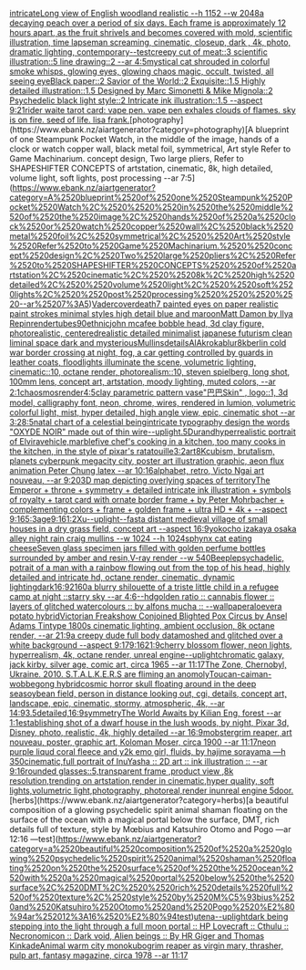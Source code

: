 [intricate](https://www.ebank.nz/aiartgenerator?category=intricate)[Long view of English woodland realistic    --h 1152 --w 2048](https://www.ebank.nz/aiartgenerator?category=Long%2520view%2520of%2520English%2520woodland%2520realistic%2520%2520%2520%2520--h%25201152%2520--w%25202048)[a decaying peach over a period of six days. Each frame is approximately 12 hours apart, as the fruit shrivels and becomes covered with mold, scientific illustration, time lapse](https://www.ebank.nz/aiartgenerator?category=a%2520decaying%2520peach%2520over%2520a%2520period%2520of%2520six%2520days.%2520Each%2520frame%2520is%2520approximately%252012%2520hours%2520apart%2C%2520as%2520the%2520fruit%2520shrivels%2520and%2520becomes%2520covered%2520with%2520mold%2C%2520scientific%2520illustration%2C%2520time%2520lapse)[man screaming, cinematic, closeup, dark , 4k, photo, dramatic lighting, contemporary](https://www.ebank.nz/aiartgenerator?category=man%2520screaming%2C%2520cinematic%2C%2520closeup%2C%2520dark%2520%2C%25204k%2C%2520photo%2C%2520dramatic%2520lighting%2C%2520contemporary)[--test](https://www.ebank.nz/aiartgenerator?category=--test)[creepy cut of meat::3 scientific illustration::5 line drawing::2  --ar 4:5](https://www.ebank.nz/aiartgenerator?category=creepy%2520cut%2520of%2520meat%3A%3A3%2520scientific%2520illustration%3A%3A5%2520line%2520drawing%3A%3A2%2520%2520--ar%25204%3A5)[mystical cat shrouded in colorful smoke whisps, glowing eyes, glowing chaos magic, occult, twisted, all seeing eye](https://www.ebank.nz/aiartgenerator?category=mystical%2520cat%2520shrouded%2520in%2520colorful%2520smoke%2520whisps%2C%2520glowing%2520eyes%2C%2520glowing%2520chaos%2520magic%2C%2520occult%2C%2520twisted%2C%2520all%2520seeing%2520eye)[Black paper::2 Savior of the World::2 Exquisite::1.5 Highly detailed illustration::1.5 Designed by Marc Simonetti & Mike Mignola::2 Psychedelic black light style::2 Intricate ink illustration::1.5 --aspect 9:21](https://www.ebank.nz/aiartgenerator?category=Black%2520paper%3A%3A2%2520Savior%2520of%2520the%2520World%3A%3A2%2520Exquisite%3A%3A1.5%2520Highly%2520detailed%2520illustration%3A%3A1.5%2520Designed%2520by%2520Marc%2520Simonetti%2520%26%2520Mike%2520Mignola%3A%3A2%2520Psychedelic%2520black%2520light%2520style%3A%3A2%2520Intricate%2520ink%2520illustration%3A%3A1.5%2520--aspect%25209%3A21)[rider waite tarot card: vape pen. vape pen exhales clouds of flames. sky is on fire. seed of life. lisa frank.](https://www.ebank.nz/aiartgenerator?category=rider%2520waite%2520tarot%2520card%3A%2520vape%2520pen.%2520vape%2520pen%2520exhales%2520clouds%2520of%2520flames.%2520sky%2520is%2520on%2520fire.%2520seed%2520of%2520life.%2520lisa%2520frank.)[photography](https://www.ebank.nz/aiartgenerator?category=photography)[A blueprint of one Steampunk Pocket Watch,   in the middle of the image, hands of a clock or watch copper wall, black metal foil, symmetrical,  Art style Refer to Game Machinarium.  concept design, Two large pliers, Refer to SHAPESHIFTER CONCEPTS  of artstation, cinematic,  8k, high detailed,  volume light,  soft lights,  post processing    --ar 7:5](https://www.ebank.nz/aiartgenerator?category=A%2520blueprint%2520of%2520one%2520Steampunk%2520Pocket%2520Watch%2C%2520%2520%2520in%2520the%2520middle%2520of%2520the%2520image%2C%2520hands%2520of%2520a%2520clock%2520or%2520watch%2520copper%2520wall%2C%2520black%2520metal%2520foil%2C%2520symmetrical%2C%2520%2520Art%2520style%2520Refer%2520to%2520Game%2520Machinarium.%2520%2520concept%2520design%2C%2520Two%2520large%2520pliers%2C%2520Refer%2520to%2520SHAPESHIFTER%2520CONCEPTS%2520%2520of%2520artstation%2C%2520cinematic%2C%2520%25208k%2C%2520high%2520detailed%2C%2520%2520volume%2520light%2C%2520%2520soft%2520lights%2C%2520%2520post%2520processing%2520%2520%2520%2520--ar%25207%3A5)[Vader](https://www.ebank.nz/aiartgenerator?category=Vader)[cover](https://www.ebank.nz/aiartgenerator?category=cover)[death](https://www.ebank.nz/aiartgenerator?category=death)[7 painted eyes on paper realistic paint strokes minimal styles high detail blue and maroon](https://www.ebank.nz/aiartgenerator?category=7%2520painted%2520eyes%2520on%2520paper%2520realistic%2520paint%2520strokes%2520minimal%2520styles%2520high%2520detail%2520blue%2520and%2520maroon)[Matt Damon by Ilya Repin](https://www.ebank.nz/aiartgenerator?category=Matt%2520Damon%2520by%2520Ilya%2520Repin)[render](https://www.ebank.nz/aiartgenerator?category=render)[tubes](https://www.ebank.nz/aiartgenerator?category=tubes)[90](https://www.ebank.nz/aiartgenerator?category=90)[ethnic](https://www.ebank.nz/aiartgenerator?category=ethnic)[john mcafee bobble head, 3d clay figure, photorealistic, centered](https://www.ebank.nz/aiartgenerator?category=john%2520mcafee%2520bobble%2520head%2C%25203d%2520clay%2520figure%2C%2520photorealistic%2C%2520centered)[realistic detailed minimalist japanese futurism clean liminal space dark and mysterious](https://www.ebank.nz/aiartgenerator?category=realistic%2520detailed%2520minimalist%2520japanese%2520futurism%2520clean%2520liminal%2520space%2520dark%2520and%2520mysterious)[Mullins](https://www.ebank.nz/aiartgenerator?category=Mullins)[details](https://www.ebank.nz/aiartgenerator?category=details)[AlAkroka](https://www.ebank.nz/aiartgenerator?category=AlAkroka)[blur](https://www.ebank.nz/aiartgenerator?category=blur)[8k](https://www.ebank.nz/aiartgenerator?category=8k)[berlin cold war border crossing at night, fog, a car getting controlled by guards in leather coats, floodlights illuminate the scene, volumetric lighting, cinematic::10, octane render, photorealism::10, steven spielberg, long shot, 100mm lens, concept art, artstation, moody lighting, muted colors, --ar 2:1](https://www.ebank.nz/aiartgenerator?category=berlin%2520cold%2520war%2520border%2520crossing%2520at%2520night%2C%2520fog%2C%2520a%2520car%2520getting%2520controlled%2520by%2520guards%2520in%2520leather%2520coats%2C%2520floodlights%2520illuminate%2520the%2520scene%2C%2520volumetric%2520lighting%2C%2520cinematic%3A%3A10%2C%2520octane%2520render%2C%2520photorealism%3A%3A10%2C%2520steven%2520spielberg%2C%2520long%2520shot%2C%2520100mm%2520lens%2C%2520concept%2520art%2C%2520artstation%2C%2520moody%2520lighting%2C%2520muted%2520colors%2C%2520--ar%25202%3A1)[chaosmos](https://www.ebank.nz/aiartgenerator?category=chaosmos)[render](https://www.ebank.nz/aiartgenerator?category=render)[4:5](https://www.ebank.nz/aiartgenerator?category=4%3A5)[clay parametric pattern vase](https://www.ebank.nz/aiartgenerator?category=clay%2520parametric%2520pattern%2520vase)["巴巴Skin" , logo::1, 3d model, calligraphy font, neon, chrome, wires, rendered in lumion, volumetric colorful light, mist, hyper detailed, high angle view, epic, cinematic shot --ar 3:2](https://www.ebank.nz/aiartgenerator?category=%22%E5%B7%B4%E5%B7%B4Skin%22%2520%2C%2520logo%3A%3A1%2C%25203d%2520model%2C%2520calligraphy%2520font%2C%2520neon%2C%2520chrome%2C%2520wires%2C%2520rendered%2520in%2520lumion%2C%2520volumetric%2520colorful%2520light%2C%2520mist%2C%2520hyper%2520detailed%2C%2520high%2520angle%2520view%2C%2520epic%2C%2520cinematic%2520shot%2520--ar%25203%3A2)[8:5](https://www.ebank.nz/aiartgenerator?category=8%3A5)[natal chart of a celestial being](https://www.ebank.nz/aiartgenerator?category=natal%2520chart%2520of%2520a%2520celestial%2520being)[intricate typography design the words "OXYDE NOIR" made out of thin wire](https://www.ebank.nz/aiartgenerator?category=intricate%2520typography%2520design%2520the%2520words%2520%22OXYDE%2520NOIR%22%2520made%2520out%2520of%2520thin%2520wire)[--uplight](https://www.ebank.nz/aiartgenerator?category=--uplight)[.5](https://www.ebank.nz/aiartgenerator?category=.5)[Durand](https://www.ebank.nz/aiartgenerator?category=Durand)[hyperrealistic portrait of Elvira](https://www.ebank.nz/aiartgenerator?category=hyperrealistic%2520portrait%2520of%2520Elvira)[vehicle,marble](https://www.ebank.nz/aiartgenerator?category=vehicle%2Cmarble)[five chef's cooking in a kitchen, too many cooks in the kitchen, in the style of pixar's ratatouille](https://www.ebank.nz/aiartgenerator?category=five%2520chef%27s%2520cooking%2520in%2520a%2520kitchen%2C%2520too%2520many%2520cooks%2520in%2520the%2520kitchen%2C%2520in%2520the%2520style%2520of%2520pixar%27s%2520ratatouille)[3:2](https://www.ebank.nz/aiartgenerator?category=3%3A2)[art](https://www.ebank.nz/aiartgenerator?category=art)[8K](https://www.ebank.nz/aiartgenerator?category=8K)[cubism, brutalism, planets cyberpunk megacity city, poster art illustration graphic, aeon flux animation Peter Chung latex --ar 10:16](https://www.ebank.nz/aiartgenerator?category=cubism%2C%2520brutalism%2C%2520planets%2520cyberpunk%2520megacity%2520city%2C%2520poster%2520art%2520illustration%2520graphic%2C%2520aeon%2520flux%2520animation%2520Peter%2520Chung%2520latex%2520--ar%252010%3A16)[alphabet, retro, Victo Ngai art nouveau, --ar 9:20](https://www.ebank.nz/aiartgenerator?category=alphabet%2C%2520retro%2C%2520Victo%2520Ngai%2520art%2520nouveau%2C%2520--ar%25209%3A20)[3D map depicting overlying spaces of territory](https://www.ebank.nz/aiartgenerator?category=3D%2520map%2520depicting%2520overlying%2520spaces%2520of%2520territory)[The Emperor + throne + symmetry + detailed intricate ink illustration + symbols of royalty + tarot card with ornate border frame + by Peter Mohrbacher + complementing colors + frame + golden frame + ultra HD + 4k + --aspect 9:16](https://www.ebank.nz/aiartgenerator?category=The%2520Emperor%2520%2B%2520throne%2520%2B%2520symmetry%2520%2B%2520detailed%2520intricate%2520ink%2520illustration%2520%2B%2520symbols%2520of%2520royalty%2520%2B%2520tarot%2520card%2520with%2520ornate%2520border%2520frame%2520%2B%2520by%2520Peter%2520Mohrbacher%2520%2B%2520complementing%2520colors%2520%2B%2520frame%2520%2B%2520golden%2520frame%2520%2B%2520ultra%2520HD%2520%2B%25204k%2520%2B%2520--aspect%25209%3A16)[5:3](https://www.ebank.nz/aiartgenerator?category=5%3A3)[age](https://www.ebank.nz/aiartgenerator?category=age)[9:16](https://www.ebank.nz/aiartgenerator?category=9%3A16)[1:2](https://www.ebank.nz/aiartgenerator?category=1%3A2)[Xu](https://www.ebank.nz/aiartgenerator?category=Xu)[--uplight](https://www.ebank.nz/aiartgenerator?category=--uplight)[--fast](https://www.ebank.nz/aiartgenerator?category=--fast)[a distant medieval village of small houses in a dry grass field, concept art --aspect 16:9](https://www.ebank.nz/aiartgenerator?category=a%2520distant%2520medieval%2520village%2520of%2520small%2520houses%2520in%2520a%2520dry%2520grass%2520field%2C%2520concept%2520art%2520--aspect%252016%3A9)[yokocho izakaya osaka alley night rain craig mullins  --w 1024 --h 1024](https://www.ebank.nz/aiartgenerator?category=yokocho%2520izakaya%2520osaka%2520alley%2520night%2520rain%2520craig%2520mullins%2520%2520--w%25201024%2520--h%25201024)[sphynx cat eating cheese](https://www.ebank.nz/aiartgenerator?category=sphynx%2520cat%2520eating%2520cheese)[Seven glass specimen jars filled with golden perfume bottles surrounded by amber and resin,V-ray render  --w 540](https://www.ebank.nz/aiartgenerator?category=Seven%2520glass%2520specimen%2520jars%2520filled%2520with%2520golden%2520perfume%2520bottles%2520surrounded%2520by%2520amber%2520and%2520resin%2CV-ray%2520render%2520%2520--w%2520540)[Beeple](https://www.ebank.nz/aiartgenerator?category=Beeple)[psychadelic, potrait of a man with a rainbow flowing out from the top of his head, highly detailed and intricate hd, octane render, cinematic, dynamic lighting](https://www.ebank.nz/aiartgenerator?category=psychadelic%2C%2520potrait%2520of%2520a%2520man%2520with%2520a%2520rainbow%2520flowing%2520out%2520from%2520the%2520top%2520of%2520his%2520head%2C%2520highly%2520detailed%2520and%2520intricate%2520hd%2C%2520octane%2520render%2C%2520cinematic%2C%2520dynamic%2520lighting)[dark](https://www.ebank.nz/aiartgenerator?category=dark)[16:9](https://www.ebank.nz/aiartgenerator?category=16%3A9)[2160](https://www.ebank.nz/aiartgenerator?category=2160)[a blurry shilouette of a triste little child in a refugee camp at night ::starry sky --ar 4:6](https://www.ebank.nz/aiartgenerator?category=a%2520blurry%2520shilouette%2520of%2520a%2520triste%2520little%2520child%2520in%2520a%2520refugee%2520camp%2520at%2520night%2520%3A%3Astarry%2520sky%2520--ar%25204%3A6)[--hd](https://www.ebank.nz/aiartgenerator?category=--hd)[golden ratio :: cannabis flower :: layers of glitched watercolours :: by alfons mucha :: --wallpaper](https://www.ebank.nz/aiartgenerator?category=golden%2520ratio%2520%3A%3A%2520cannabis%2520flower%2520%3A%3A%2520layers%2520of%2520glitched%2520watercolours%2520%3A%3A%2520by%2520alfons%2520mucha%2520%3A%3A%2520--wallpaper)[aloevera potato hybrid](https://www.ebank.nz/aiartgenerator?category=aloevera%2520potato%2520hybrid)[Victorian Freakshow Conjoined Blighted Pox Circus by Ansel Adams Tintype 1800s cinematic lighting, ambient occlusion, 8k octane render, --ar 21:9](https://www.ebank.nz/aiartgenerator?category=Victorian%2520Freakshow%2520Conjoined%2520Blighted%2520Pox%2520Circus%2520by%2520Ansel%2520Adams%2520Tintype%25201800s%2520cinematic%2520lighting%2C%2520ambient%2520occlusion%2C%25208k%2520octane%2520render%2C%2520--ar%252021%3A9)[a creepy dude full body datamoshed and glitched over a white background --aspect 9:17](https://www.ebank.nz/aiartgenerator?category=a%2520creepy%2520dude%2520full%2520body%2520datamoshed%2520and%2520glitched%2520over%2520a%2520white%2520background%2520--aspect%25209%3A17)[9:16](https://www.ebank.nz/aiartgenerator?category=9%3A16)[21:9](https://www.ebank.nz/aiartgenerator?category=21%3A9)[cherry blossom flower, neon lights, hyperrealism, 4k, octane render, unreal engine](https://www.ebank.nz/aiartgenerator?category=cherry%2520blossom%2520flower%2C%2520neon%2520lights%2C%2520hyperrealism%2C%25204k%2C%2520octane%2520render%2C%2520unreal%2520engine)[--uplight](https://www.ebank.nz/aiartgenerator?category=--uplight)[chromatic galaxy, jack kirby, silver age, comic art, circa 1965 --ar 11:17](https://www.ebank.nz/aiartgenerator?category=chromatic%2520galaxy%2C%2520jack%2520kirby%2C%2520silver%2520age%2C%2520comic%2520art%2C%2520circa%25201965%2520--ar%252011%3A17)[The Zone, Chernobyl, Ukraine. 2010. S.T.A.L.K.E.R.S are fliming an anomoly](https://www.ebank.nz/aiartgenerator?category=The%2520Zone%2C%2520Chernobyl%2C%2520Ukraine.%25202010.%2520S.T.A.L.K.E.R.S%2520are%2520fliming%2520an%2520anomoly)[Toucan-caiman-wobbegong hybrid](https://www.ebank.nz/aiartgenerator?category=Toucan-caiman-wobbegong%2520hybrid)[cosmic horror skull floating around in the deep sea](https://www.ebank.nz/aiartgenerator?category=cosmic%2520horror%2520skull%2520floating%2520around%2520in%2520the%2520deep%2520sea)[soybean field, person in distance looking out, cgi, details, concept art, landscape, epic, cinematic, stormy, atmospheric, 4k, --ar 14:9](https://www.ebank.nz/aiartgenerator?category=soybean%2520field%2C%2520person%2520in%2520distance%2520looking%2520out%2C%2520cgi%2C%2520details%2C%2520concept%2520art%2C%2520landscape%2C%2520epic%2C%2520cinematic%2C%2520stormy%2C%2520atmospheric%2C%25204k%2C%2520--ar%252014%3A9)[3.5](https://www.ebank.nz/aiartgenerator?category=3.5)[detailed,](https://www.ebank.nz/aiartgenerator?category=detailed%2C)[16:9](https://www.ebank.nz/aiartgenerator?category=16%3A9)[symmetry](https://www.ebank.nz/aiartgenerator?category=symmetry)[The World Awaits by Kilian Eng, forest --ar 1:1](https://www.ebank.nz/aiartgenerator?category=The%2520World%2520Awaits%2520by%2520Kilian%2520Eng%2C%2520forest%2520--ar%25201%3A1)[establishing shot of a dwarf house in the lush woods, by night, Pixar 3d, Disney, photo, realistic, 4k, highly detailed --ar 16:9](https://www.ebank.nz/aiartgenerator?category=establishing%2520shot%2520of%2520a%2520dwarf%2520house%2520in%2520the%2520lush%2520woods%2C%2520by%2520night%2C%2520Pixar%25203d%2C%2520Disney%2C%2520photo%2C%2520realistic%2C%25204k%2C%2520highly%2520detailed%2520--ar%252016%3A9)[mobster](https://www.ebank.nz/aiartgenerator?category=mobster)[grim reaper, art nouveau, poster, graphic art, Koloman Moser, circa 1900 --ar 11:17](https://www.ebank.nz/aiartgenerator?category=grim%2520reaper%2C%2520art%2520nouveau%2C%2520poster%2C%2520graphic%2520art%2C%2520Koloman%2520Moser%2C%2520circa%25201900%2520--ar%252011%3A17)[neon purple liqud coral fleece and y2k emo girl, fluids, by hajime sorayama —h 350](https://www.ebank.nz/aiartgenerator?category=neon%2520purple%2520liqud%2520coral%2520fleece%2520and%2520y2k%2520emo%2520girl%2C%2520fluids%2C%2520by%2520hajime%2520sorayama%2520%E2%80%94h%2520350)[cinematic,](https://www.ebank.nz/aiartgenerator?category=cinematic%2C)[full portrait of InuYasha :: 2D art :: ink illustration :: --ar 9:16](https://www.ebank.nz/aiartgenerator?category=full%2520portrait%2520of%2520InuYasha%2520%3A%3A%25202D%2520art%2520%3A%3A%2520ink%2520illustration%2520%3A%3A%2520--ar%25209%3A16)[rounded glasses::5,transparent frame ,product view ,8k resolution,trending on artstation,render in cinematic,hyper quality, soft lights,volumetric light,photography, photoreal,render inunreal engine 5](https://www.ebank.nz/aiartgenerator?category=rounded%2520glasses%3A%3A5%2Ctransparent%2520frame%2520%2Cproduct%2520view%2520%2C8k%2520resolution%2Ctrending%2520on%2520artstation%2Crender%2520in%2520cinematic%2Chyper%2520quality%2C%2520soft%2520lights%2Cvolumetric%2520light%2Cphotography%2C%2520photoreal%2Crender%2520inunreal%2520engine%25205)[door.](https://www.ebank.nz/aiartgenerator?category=door.)[herbs](https://www.ebank.nz/aiartgenerator?category=herbs)[a beautiful composition of a glowing psychedelic spirit animal shaman floating on the surface of the ocean with a magical portal below the surface, DMT,  rich details full of texture, style by Mœbius and Katsuhiro Otomo and Pogo —ar 12:16 —test](https://www.ebank.nz/aiartgenerator?category=a%2520beautiful%2520composition%2520of%2520a%2520glowing%2520psychedelic%2520spirit%2520animal%2520shaman%2520floating%2520on%2520the%2520surface%2520of%2520the%2520ocean%2520with%2520a%2520magical%2520portal%2520below%2520the%2520surface%2C%2520DMT%2C%2520%2520rich%2520details%2520full%2520of%2520texture%2C%2520style%2520by%2520M%C5%93bius%2520and%2520Katsuhiro%2520Otomo%2520and%2520Pogo%2520%E2%80%94ar%252012%3A16%2520%E2%80%94test)[utena](https://www.ebank.nz/aiartgenerator?category=utena)[--uplight](https://www.ebank.nz/aiartgenerator?category=--uplight)[dark being stepping into the light through a full moon portal :: HP Lovecraft :: Cthulu :: Necronomicon :: Dark void, Alien beings :: By HR Giger and Thomas Kinkade](https://www.ebank.nz/aiartgenerator?category=dark%2520being%2520stepping%2520into%2520the%2520light%2520through%2520a%2520full%2520moon%2520portal%2520%3A%3A%2520HP%2520Lovecraft%2520%3A%3A%2520Cthulu%2520%3A%3A%2520Necronomicon%2520%3A%3A%2520Dark%2520void%2C%2520Alien%2520beings%2520%3A%3A%2520By%2520HR%2520Giger%2520and%2520Thomas%2520Kinkade)[Animal warm city monokubo](https://www.ebank.nz/aiartgenerator?category=Animal%2520warm%2520city%2520monokubo)[grim reaper as virgin mary, thrasher, pulp art, fantasy magazine, circa 1978 --ar 11:17](https://www.ebank.nz/aiartgenerator?category=grim%2520reaper%2520as%2520virgin%2520mary%2C%2520thrasher%2C%2520pulp%2520art%2C%2520fantasy%2520magazine%2C%2520circa%25201978%2520--ar%252011%3A17)